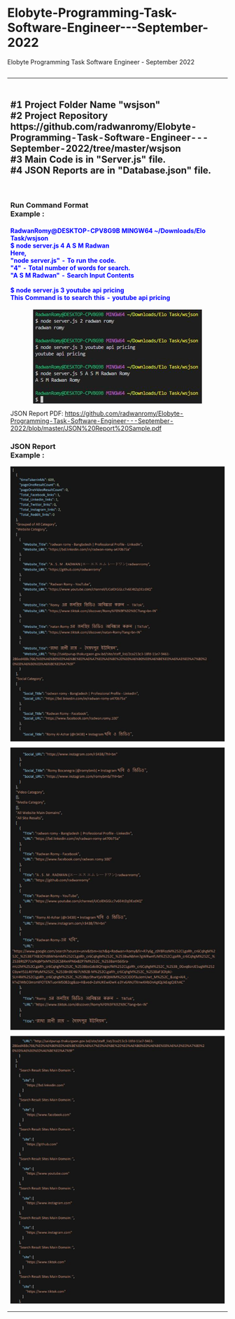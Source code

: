 # Elobyte-Programming-Task-Software-Engineer---September-2022
Elobyte Programming Task Software Engineer - September 2022
<center>
<table align="center" >
 <table><tr><td>
 <br><h2>#1 Project Folder Name "wsjson"<br>#2 Project Repository https://github.com/radwanromy/Elobyte-Programming-Task-Software-Engineer---September-2022/tree/master/wsjson
 <br>#3 Main Code is in "Server.js" file.<br>
 #4 JSON Reports are in "Database.json" file.</h2>
<br>
<h3>Run Command Format<br>
Example :</h3>

<h4 style="color:blue">
RadwanRomy@DESKTOP-CPV8G9B MINGW64 ~/Downloads/Elo Task/wsjson<br>
$ node server.js 4 A S M Radwan
<br>Here,<br>"node server.js" - To run the code.<br>
"4" - Total number of words for search.<br>
"A S M Radwan" - Search Input Contents<br>

<br>
$ node server.js 3 youtube api pricing <br> This Command is to search this -
youtube api pricing
</h4>
 <p  align="center"><img src="https://github.com/radwanromy/Elobyte-Programming-Task-Software-Engineer---September-2022/blob/master/media%20guide/Capture01.JPG" class="w3-round"  align="center"></p>

 JSON Report PDF: https://github.com/radwanromy/Elobyte-Programming-Task-Software-Engineer---September-2022/blob/master/JSON%20Report%20Sample.pdf

<h3>JSON Report<br>
Example :</h3>
 <p  align="center"><img src="https://github.com/radwanromy/Elobyte-Programming-Task-Software-Engineer---September-2022/blob/master/media%20guide/report1.JPG" class="w3-round"  align="center"></p>
  
   <p  align="center"><img src="https://github.com/radwanromy/Elobyte-Programming-Task-Software-Engineer---September-2022/blob/master/media%20guide/Report%201_2.JPG" class="w3-round"  align="center"></p>
    <p  align="center"><img src="https://github.com/radwanromy/Elobyte-Programming-Task-Software-Engineer---September-2022/blob/master/media%20guide/report%201_3.JPG" class="w3-round"  align="center"></p>
  </td></tr>
</table>
</table>
</center?
